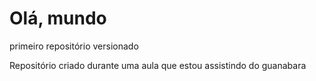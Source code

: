 # Olá, mundo
 primeiro repositório versionado

 Repositório criado durante uma aula que estou assistindo do guanabara
